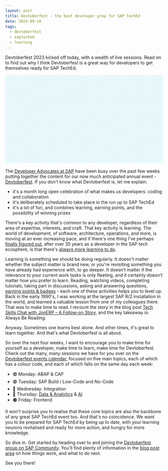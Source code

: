 ```yaml
---
layout: post
title: Devtoberfest - the best developer prep for SAP TechEd
date: 2023-09-18
tags:
  - devtoberfest
  - sapteched
  - learning
---
```

Devtoberfest 2023 kicked off today, with a wealth of live sessions. Read on to find out why I think Devtoberfest is a great way for developers to get themselves ready for SAP TechEd.

![Devtoberfest](/images/2023/09/devtoberfest.gif)

The [Developer Advocates at SAP](https://developers.sap.com/developer-advocates.html) have been busy over the past few weeks putting together the content for our now much anticipated annual event - [Devtoberfest](https://groups.community.sap.com/t5/devtoberfest/gh-p/Devtoberfest). If you don't know what Devtoberfest is, let me explain:

- it's a month long open celebration of what makes us developers: coding and collaboration
- it's deliberately scheduled to take place in the run up to SAP TechEd
- it's a lot of fun, and combines learning, earning points, and the possibility of winning prizes

There's a key activity that's common to any developer, regardless of their area of expertise, interests, and craft. That key activity is learning. The world of development, of software, architecture, operations, and more, is moving at an ever increasing pace, and if there's one thing I've perhaps [finally figured out](https://blogs.sap.com/2018/10/01/monday-morning-thoughts-impostor-syndrome/), after over 35 years as a developer in the SAP tech ecosphere, is that there's [always more learning to do](https://blogs.sap.com/2012/10/24/a-call-to-arms-for-abap-developers/comment-page-2/#comment-436250).

Learning is something we should be doing regularly. It doesn't matter whether the subject matter is brand new, or you're revisiting something you have already had experience with, to go deeper. It doesn't matter if the relevance to your current work tasks is only fleeting, and it certainly doesn't matter how you prefer to learn. Reading, watching videos, completing tutorials, taking part in discussions, asking and answering questions, [earning points & badges](https://github.com/SAP-samples/sap-community-activity-badges) - each one of these activities helps you to level up. Back in the early 1990's, I was working at the largest SAP R/2 installation in the world, and learned a valuable lesson from one of my colleagues there. That was to make time to read. I recount the story in the blog post [Tech Skills Chat with JonERP – A Follow-on Story](https://blogs.sap.com/2009/11/05/tech-skills-chat-with-jonerp-a-follow-on-story/), and the key takeaway is: Always Be Reading.

Anyway. Sometimes one learns best alone. And other times, it's great to learn together. And that's what Devtoberfest is all about.

So over the next four weeks, I want to encourage you to make time for yourself as a developer, make time to learn, make time for Devtoberfest. Check out the many, many sessions we have for you over on the [Devtoberfest events calendar](https://groups.community.sap.com/t5/devtoberfest/eb-p/devtoberfest-events), focused on five main topics, each of which has a colour code, and each of which falls on the same day each week:

* 🟢 Monday: ABAP & CAP
* 🟣 Tuesday: SAP Build / Low-Code and No-Code
* 🔴 Wednesday: Integration
* 🔵 Thursday: [Data & Analytics](https://blogs.sap.com/2023/09/12/data-analytics-sessions-at-devtoberfest-2023/) & [AI](https://blogs.sap.com/2023/09/18/ai-sessions-at-devtoberfest-2023/)
* 🟠 Friday: Frontend

It won't surprise you to realise that these core topics are also the backbone of any great SAP TechEd event too. And that's no coincidence. We want you to be prepared for SAP TechEd by being up to date, with your learning neurons revitalised and ready for more action, and hungry for more knowledge.

So dive in. Get started by heading over to and joining the [Devtoberfest group on SAP Community](https://groups.community.sap.com/t5/devtoberfest/gh-p/Devtoberfest). You'll find plenty of information in the [blog post area](https://groups.community.sap.com/t5/devtoberfest-blog-posts/bg-p/Devtoberfestblog-board) on how things work, and what to do next.

See you there!


